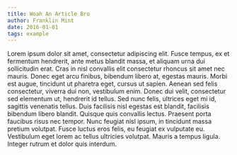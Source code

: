 ```yaml
---
title: Woah An Article Bro
author: Franklin Mint
date: 2016-01-01
tags: example
---
```


Lorem ipsum dolor sit amet, consectetur adipiscing elit. Fusce tempus, ex et fermentum hendrerit, ante metus blandit massa, et aliquam urna dui sollicitudin erat. Cras in nisl convallis elit consectetur rhoncus sit amet nec mauris. Donec eget arcu finibus, bibendum libero at, egestas mauris. Morbi est augue, tincidunt ut pharetra eget, cursus ut sapien. Aenean sed felis consectetur, viverra dui non, vestibulum enim. Donec dui velit, consectetur sed elementum ut, hendrerit id tellus. Sed nunc felis, ultrices eget mi id, sagittis venenatis tellus. Duis facilisis nisl egestas est blandit, facilisis bibendum libero blandit. Quisque quis convallis lectus. Praesent porta faucibus risus nec tempor. Nunc feugiat nisl ipsum, in tincidunt massa pretium volutpat. Fusce luctus eros felis, eu feugiat ex vulputate eu. Vestibulum eget lorem ac tellus ultricies volutpat. Mauris a tempus ligula. Integer rutrum et dolor quis interdum.

